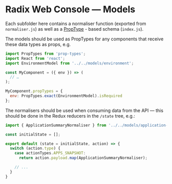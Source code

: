 # Radix Web Console — Models

Each subfolder here contains a normaliser function (exported from `normaliser.js`) as well as a [PropType](https://www.npmjs.com/package/prop-types) - based schema (`index.js`).

The models should be used as PropTypes for any components that receive these data types as props, e.g.

```jsx
import PropTypes from 'prop-types';
import React from 'react';
import EnvironmentModel from '../../models/environment';

const MyComponent = ({ env }) => (
  // …
);

MyComponent.propTypes = {
  env: PropTypes.exact(EnvironmentModel).isRequired
};
```

The normalisers should be used when consuming data from the API — this should be done in the Redux reducers in the `/state` tree, e.g.:

```jsx
import { ApplicationSummaryNormaliser } from '../../models/application-summary/normaliser';

const initialState = [];

export default (state = initialState, action) => {
  switch (action.type) {
    case actionTypes.APPS_SNAPSHOT:
      return action.payload.map(ApplicationSummaryNormaliser);

    // ...
  }
}
```
